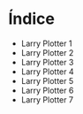 # Índice
* Larry Plotter 1
* Larry Plotter 2
* Larry Plotter 3
* Larry Plotter 4
* Larry Plotter 5
* Larry Plotter 6
* Larry Plotter 7
